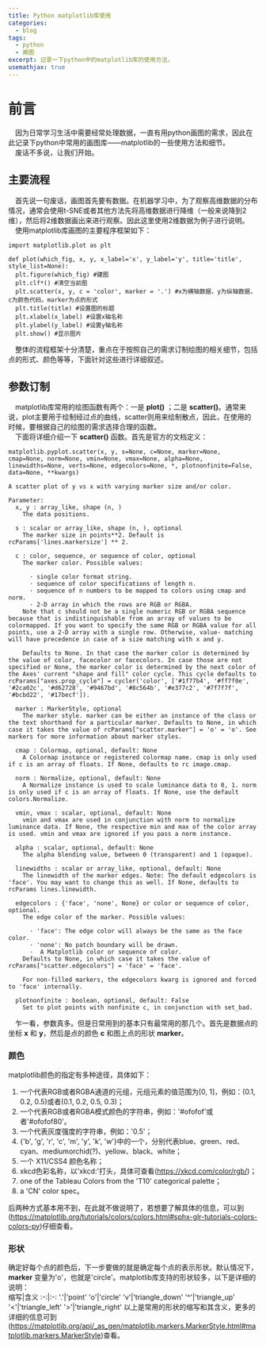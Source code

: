 ```yaml
---
title: Python matplotlib库使用
categories:
  - blog
tags:
  - python
  - 画图
excerpt: 记录一下python中的matplotlib库的使用方法。
usemathjax: true
---
```

# 前言
&emsp;因为日常学习生活中需要经常处理数据，一直有用python画图的需求，因此在此记录下python中常用的画图库——matplotlib的一些使用方法和细节。  
&emsp;废话不多说，让我们开始。
## 主要流程
&emsp;首先说一句废话，画图首先要有数据。在机器学习中，为了观察高维数据的分布情况，通常会使用t-SNE或者其他方法先将高维数据进行降维（一般来说降到2维），然后将2维数据画出来进行观察。因此这里使用2维数据为例子进行说明。  
&emsp;使用matplotlib库画图的主要程序框架如下：  
```
import matplotlib.plot as plt

def plot(which_fig, x, y, x_label='x', y_label='y', title='title', style_list=None):
  plt.figure(which_fig) #建图
  plt.clf*() #清空当前图
  plt.scatter(x, y, c = 'color', marker = '.') #x为横轴数据，y为纵轴数据，c为颜色代码，marker为点的形式
  plt.title(title) #设置图的标题
  plt.xlabel(x_label) #设置x轴名称
  plt.ylabel(y_label) #设置y轴名称
  plt.show() #显示图片
```
&emsp;整体的流程框架十分清楚，重点在于按照自己的需求订制绘图的相关细节，包括点的形式、颜色等等，下面针对这些进行详细叙述。  
## 参数订制
&emsp;matplotlib库常用的绘图函数有两个：一是 **plot()** ；二是 **scatter()**。通常来说，plot主要用于绘制经过点的曲线，scatter则用来绘制散点，因此，在使用的时候，要根据自己的绘图的需求选择合理的函数。  
&emsp;下面将详细介绍一下 **scatter()** 函数。首先是官方的文档定义：
```
matplotlib.pyplot.scatter(x, y, s=None, c=None, marker=None, cmap=None, norm=None, vmin=None, vmax=None, alpha=None, linewidths=None, verts=None, edgecolors=None, *, plotnonfinite=False, data=None, **kwargs)

A scatter plot of y vs x with varying marker size and/or color.

Parameter:
  x, y : array_like, shape (n, )
    The data positions.

  s : scalar or array_like, shape (n, ), optional
    The marker size in points**2. Default is rcParams['lines.markersize'] ** 2.

  c : color, sequence, or sequence of color, optional
    The marker color. Possible values:

      · single color format string.
      · sequence of color specifications of length n.
      · sequence of n numbers to be mapped to colors using cmap and norm.
      · 2-D array in which the rows are RGB or RGBA.
    Note that c should not be a single numeric RGB or RGBA sequence because that is indistinguishable from an array of values to be colormapped. If you want to specify the same RGB or RGBA value for all points, use a 2-D array with a single row. Otherwise, value- matching will have precedence in case of a size matching with x and y.

    Defaults to None. In that case the marker color is determined by the value of color, facecolor or facecolors. In case those are not specified or None, the marker color is determined by the next color of the Axes' current "shape and fill" color cycle. This cycle defaults to rcParams["axes.prop_cycle"] = cycler('color', ['#1f77b4', '#ff7f0e', '#2ca02c', '#d62728', '#9467bd', '#8c564b', '#e377c2', '#7f7f7f', '#bcbd22', '#17becf']).

  marker : MarkerStyle, optional
    The marker style. marker can be either an instance of the class or the text shorthand for a particular marker. Defaults to None, in which case it takes the value of rcParams["scatter.marker"] = 'o' = 'o'. See markers for more information about marker styles.

  cmap : Colormap, optional, default: None
    A Colormap instance or registered colormap name. cmap is only used if c is an array of floats. If None, defaults to rc image.cmap.

  norm : Normalize, optional, default: None
    A Normalize instance is used to scale luminance data to 0, 1. norm is only used if c is an array of floats. If None, use the default colors.Normalize.

  vmin, vmax : scalar, optional, default: None
    vmin and vmax are used in conjunction with norm to normalize luminance data. If None, the respective min and max of the color array is used. vmin and vmax are ignored if you pass a norm instance.

  alpha : scalar, optional, default: None
    The alpha blending value, between 0 (transparent) and 1 (opaque).

  linewidths : scalar or array_like, optional, default: None
    The linewidth of the marker edges. Note: The default edgecolors is 'face'. You may want to change this as well. If None, defaults to rcParams lines.linewidth.

  edgecolors : {'face', 'none', None} or color or sequence of color, optional.
    The edge color of the marker. Possible values:

      · 'face': The edge color will always be the same as the face color.
      · 'none': No patch boundary will be drawn.
      ·  A Matplotlib color or sequence of color.
    Defaults to None, in which case it takes the value of rcParams["scatter.edgecolors"] = 'face' = 'face'.

    For non-filled markers, the edgecolors kwarg is ignored and forced to 'face' internally.

  plotnonfinite : boolean, optional, default: False
    Set to plot points with nonfinite c, in conjunction with set_bad.
```
&emsp;乍一看，参数真多。但是日常用到的基本只有最常用的那几个。首先是数据点的坐标 **x** 和 **y**，然后是点的颜色 **c** 和图上点的形状 **marker**。
### 颜色
matplotlib颜色的指定有多种途径，具体如下：
1. 一个代表RGB或者RGBA通道的元组，元组元素的值范围为[0, 1]，例如：(0.1, 0.2, 0.5)或者(0.1, 0.2, 0.5, 0.3)；
2. 一个代表RGB或者RGBA模式颜色的字符串，例如：'#ofofof'或者'#ofofof80'。
3. 一个代表灰度强度的字符串，例如：'0.5'；
4. {'b', 'g', 'r', 'c', 'm', 'y', 'k', 'w'}中的一个，分别代表blue、green、red、cyan、mediumorchid(?)、yellow、black、white；
5. 一个 X11/CSS4 颜色名称；
6. xkcd色彩名称，以'xkcd:'打头，具体可查看(https://xkcd.com/color/rgb/)；
7. one of the Tableau Colors from the 'T10' categorical palette；
8. a 'CN' color spec。  

后两种方式基本用不到，在此就不做说明了，若想要了解具体的信息，可以到(https://matplotlib.org/tutorials/colors/colors.html#sphx-glr-tutorials-colors-colors-py)仔细查看。
### 形状
确定好每个点的颜色后，下一步要做的就是确定每个点的表示形状。默认情况下， **marker** 变量为'o'，也就是'circle'。matplotlib库支持的形状较多，以下是详细的说明：  
缩写|含义
:-:|:-:
'.'|'point'
'o'|'circle'
'v'|'triangle_down'
'^'|'triangle_up'
'<'|'triangle_left'
'>'|'triangle_right'
以上是常用的形状的缩写和其含义，更多的详细的信息可到(https://matplotlib.org/api/_as_gen/matplotlib.markers.MarkerStyle.html#matplotlib.markers.MarkerStyle)查看。
